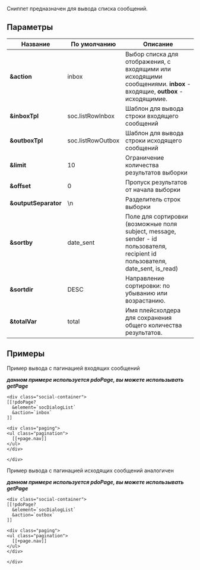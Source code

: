 Сниппет предназначен для вывода списка сообщений.

## Параметры
Название | По умолчанию | Описание
---|---|---
**&action** | inbox | Выбор списка для отображения, с входящими или исходящими сообщениями. **inbox** - входящие, **outbox** - исходящимие.
**&inboxTpl** | soc.listRowInbox | Шаблон для вывода строки входящего сообщений
**&outboxTpl** | soc.listRowOutbox | Шаблон для вывода строки исходящего сообщений
**&limit** | 10 | Ограничение количества результатов выборки
**&offset** | 0 | Пропуск результатов от начала выборки
**&outputSeparator** | \n | Разделитель строк выборки
**&sortby** | date_sent | Поле для сортировки (возможные поля subject, message, sender - id пользователя, recipient id пользователя, date_sent, is_read)
**&sortdir** | DESC | Направление сортировки: по убыванию или возрастанию.
**&totalVar** | total | Имя плейсхолдера для сохранения общего количества результатов.


## Примеры
Пример вывода с пагинацией входящих сообщений 

**_данном примере используется pdoPage, вы можете использывать getPage_**

```
<div class="social-container">
[[!pdoPage?
  &element=`socDialogList`
  &action=`inbox`
]]

<div class="paging">
<ul class="pagination">
  [[+page.nav]]
</ul>
</div>

</div>

```

Пример вывода с пагинацией исходящих сообщений аналогичен

**_данном примере используется pdoPage, вы можете использывать getPage_**

```
<div class="social-container">
[[!pdoPage?
  &element=`socDialogList`
  &action=`outbox`
]]

<div class="paging">
<ul class="pagination">
  [[+page.nav]]
</ul>
</div>

</div>

```





